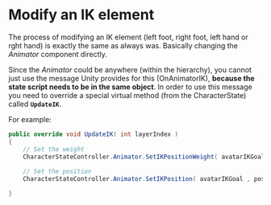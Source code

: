# Modify an IK element

The process of modifying an IK element \(left foot, right foot, left hand or rght hand\) is exactly the same as always was. Basically changing the _Animator_ component directly.

Since the _Animator_ could be anywhere \(within the hierarchy\), you cannot just use the message Unity provides for this \(OnAnimatorIK\), **because the state script needs to be in the same object**. In order to use this message you need to override a special virtual method \(from the CharacterState\) called **`UpdateIK`**.

For example:

```csharp
public override void UpdateIK( int layerIndex )
{
    // Set the weight
    CharacterStateController.Animator.SetIKPositionWeight( avatarIKGoal , positionWeight );
    
    // Set the position
    CharacterStateController.Animator.SetIKPosition( avatarIKGoal , position);    

}
```



